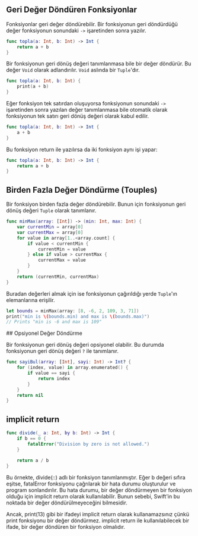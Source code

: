 ## Geri Değer Döndüren Fonksiyonlar

Fonksiyonlar geri değer döndürebilir. Bir fonksiyonun geri döndürdüğü değer fonksiyonun sonundaki `->` işaretinden sonra yazılır. 

```swift
func topla(a: Int, b: Int) -> Int {
    return a + b
}
```

Bir fonksiyonun geri dönüş değeri tanımlanmasa bile bir değer döndürür. Bu değer `Void` olarak adlandırılır. `Void` aslında bir `Tuple`'dır. 

```swift
func topla(a: Int, b: Int) {
    print(a + b)
}
```

Eğer fonksiyon tek satırdan oluşuyorsa fonksiyonun sonundaki `->` işaretinden sonra yazılan değer tanımlanmasa bile otomatik olarak fonksiyonun tek satırı geri dönüş değeri olarak kabul edilir. 

```swift
func topla(a: Int, b: Int) -> Int {
    a + b
}
```

Bu fonksiyon return ile yazılırsa da iki fonksiyon aynı işi yapar:

```swift
func topla(a: Int, b: Int) -> Int {
    return a + b
}
```



## Birden Fazla Değer Döndürme (Touples)

Bir fonksiyon birden fazla değer döndürebilir. Bunun için fonksiyonun geri dönüş değeri `Tuple` olarak tanımlanır. 

```swift
func minMax(array: [Int]) -> (min: Int, max: Int) {
    var currentMin = array[0]
    var currentMax = array[0]
    for value in array[1..<array.count] {
        if value < currentMin {
            currentMin = value
        } else if value > currentMax {
            currentMax = value
        }
    }
    return (currentMin, currentMax)
}
```

Buradan değerleri almak için ise fonksiyonun çağırıldığı yerde `Tuple`'ın elemanlarına erişilir. 

```swift
let bounds = minMax(array: [8, -6, 2, 109, 3, 71])
print("min is \(bounds.min) and max is \(bounds.max)")
// Prints "min is -6 and max is 109"
```

## Opsiyonel Değer Döndürme

Bir fonksiyonun geri dönüş değeri opsiyonel olabilir. Bu durumda fonksiyonun geri dönüş değeri `?` ile tanımlanır. 

```swift
func sayiBul(array: [Int], sayi: Int) -> Int? {
    for (index, value) in array.enumerated() {
        if value == sayi {
            return index
        }
    }
    return nil
}
```

## implicit return

```swift
func divide(_ a: Int, by b: Int) -> Int {
    if b == 0 {
        fatalError("Division by zero is not allowed.")
    }
    
    return a / b
}
```

Bu örnekte, divide(_:_:) adlı bir fonksiyon tanımlanmıştır. Eğer b değeri sıfıra eşitse, fatalError fonksiyonu çağrılarak bir hata durumu oluşturulur ve program sonlandırılır. Bu hata durumu, bir değer döndürmeyen bir fonksiyon olduğu için implicit return olarak kullanılabilir. Bunun sebebi, Swift'in bu noktada bir değer döndürülmeyeceğini bilmesidir.

Ancak, print(13) gibi bir ifadeyi implicit return olarak kullanamazsınız çünkü print fonksiyonu bir değer döndürmez. implicit return ile kullanılabilecek bir ifade, bir değer döndüren bir fonksiyon olmalıdır.




